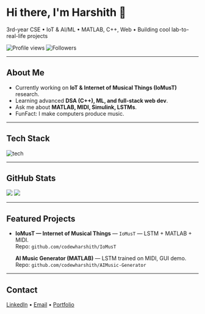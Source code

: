 <!-- Header -->
<h1 align="left">Hi there, I'm Harshith 👋</h1>
<p align="left">3rd-year CSE • IoT & AI/ML • MATLAB, C++, Web • Building cool lab-to-real-life projects</p>

<!-- Quick badges -->
<p align="left">
  <img alt="Profile views" src="https://komarev.com/ghpvc/?username=codewharshith&color=0e75b6" />
  <img alt="Followers" src="https://img.shields.io/github/followers/codewharshith?label=Follow&style=social" />
</p>

---

## About Me
-  Currently working on **IoT & Internet of Musical Things (IoMusT)** research.
-  Learning advanced **DSA (C++), ML, and full-stack web dev**.
-  Ask me about **MATLAB, MIDI, Simulink, LSTMs**.
-  FunFact: I make computers produce music.

---

## Tech Stack
<p>
  <img src="https://skillicons.dev/icons?i=c,cpp,python,html,css,js,matlab,arduino,git,github" alt="tech" />
</p>

---

## GitHub Stats
<p align="left">
  <img src="https://github-readme-stats.vercel.app/api?username=codewharshith&show_icons=true&theme=tokyonight" />
  <img src="https://github-readme-streak-stats.herokuapp.com/?user=codewharshith&theme=tokyonight" />
</p>

---

## Featured Projects
- **IoMusT — Internet of Musical Things** — `IoMusT` — LSTM + MATLAB + MIDI.  
  Repo: `github.com/codewharshith/IoMusT`  
 
  **AI Music Generator (MATLAB)** — LSTM trained on MIDI, GUI demo.  
  Repo: `github.com/codewharshith/AIMusic-Generator`


---

## Contact
<p>
  <a href="[www.linkedin.com/in/sampangi-harshith-kumar](https://www.linkedin.com/in/sampangi-harshith-kumar/)">LinkedIn</a> •
  <a href="mailto:harshithkumar2023@gmail.com">Email</a> •
  <a href="https://HarshithhKumar.github.io">Portfolio</a>
</p>
